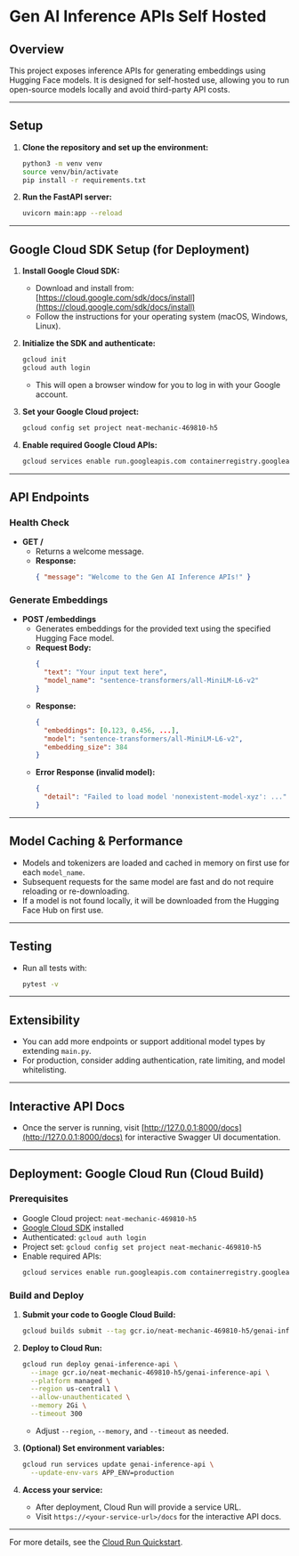 # Gen AI Inference APIs Self Hosted

## Overview
This project exposes inference APIs for generating embeddings using Hugging Face models. It is designed for self-hosted use, allowing you to run open-source models locally and avoid third-party API costs.

---

## Setup

1. **Clone the repository and set up the environment:**
   ```bash
   python3 -m venv venv
   source venv/bin/activate
   pip install -r requirements.txt
   ```

2. **Run the FastAPI server:**
   ```bash
   uvicorn main:app --reload
   ```

---

## Google Cloud SDK Setup (for Deployment)

1. **Install Google Cloud SDK:**
   - Download and install from: [https://cloud.google.com/sdk/docs/install](https://cloud.google.com/sdk/docs/install)
   - Follow the instructions for your operating system (macOS, Windows, Linux).

2. **Initialize the SDK and authenticate:**
   ```bash
   gcloud init
   gcloud auth login
   ```
   - This will open a browser window for you to log in with your Google account.

3. **Set your Google Cloud project:**
   ```bash
   gcloud config set project neat-mechanic-469810-h5
   ```

4. **Enable required Google Cloud APIs:**
   ```bash
   gcloud services enable run.googleapis.com containerregistry.googleapis.com cloudbuild.googleapis.com
   ```

---

## API Endpoints

### Health Check
- **GET /**
  - Returns a welcome message.
  - **Response:**
    ```json
    { "message": "Welcome to the Gen AI Inference APIs!" }
    ```

### Generate Embeddings
- **POST /embeddings**
  - Generates embeddings for the provided text using the specified Hugging Face model.
  - **Request Body:**
    ```json
    {
      "text": "Your input text here",
      "model_name": "sentence-transformers/all-MiniLM-L6-v2"
    }
    ```
  - **Response:**
    ```json
    {
      "embeddings": [0.123, 0.456, ...],
      "model": "sentence-transformers/all-MiniLM-L6-v2",
      "embedding_size": 384
    }
    ```
  - **Error Response (invalid model):**
    ```json
    {
      "detail": "Failed to load model 'nonexistent-model-xyz': ..."
    }
    ```

---

## Model Caching & Performance
- Models and tokenizers are loaded and cached in memory on first use for each `model_name`.
- Subsequent requests for the same model are fast and do not require reloading or re-downloading.
- If a model is not found locally, it will be downloaded from the Hugging Face Hub on first use.

---

## Testing
- Run all tests with:
  ```bash
  pytest -v
  ```

---

## Extensibility
- You can add more endpoints or support additional model types by extending `main.py`.
- For production, consider adding authentication, rate limiting, and model whitelisting.

---

## Interactive API Docs
- Once the server is running, visit [http://127.0.0.1:8000/docs](http://127.0.0.1:8000/docs) for interactive Swagger UI documentation.

---

## Deployment: Google Cloud Run (Cloud Build)

### Prerequisites
- Google Cloud project: `neat-mechanic-469810-h5`
- [Google Cloud SDK](https://cloud.google.com/sdk/docs/install) installed
- Authenticated: `gcloud auth login`
- Project set: `gcloud config set project neat-mechanic-469810-h5`
- Enable required APIs:
  ```bash
  gcloud services enable run.googleapis.com containerregistry.googleapis.com cloudbuild.googleapis.com
  ```

### Build and Deploy

1. **Submit your code to Google Cloud Build:**
   ```bash
   gcloud builds submit --tag gcr.io/neat-mechanic-469810-h5/genai-inference-api
   ```

2. **Deploy to Cloud Run:**
   ```bash
   gcloud run deploy genai-inference-api \
     --image gcr.io/neat-mechanic-469810-h5/genai-inference-api \
     --platform managed \
     --region us-central1 \
     --allow-unauthenticated \
     --memory 2Gi \
     --timeout 300
   ```
   - Adjust `--region`, `--memory`, and `--timeout` as needed.

3. **(Optional) Set environment variables:**
   ```bash
   gcloud run services update genai-inference-api \
     --update-env-vars APP_ENV=production
   ```

4. **Access your service:**
   - After deployment, Cloud Run will provide a service URL.
   - Visit `https://<your-service-url>/docs` for the interactive API docs.

---

For more details, see the [Cloud Run Quickstart](https://cloud.google.com/run/docs/quickstarts/build-and-deploy).
